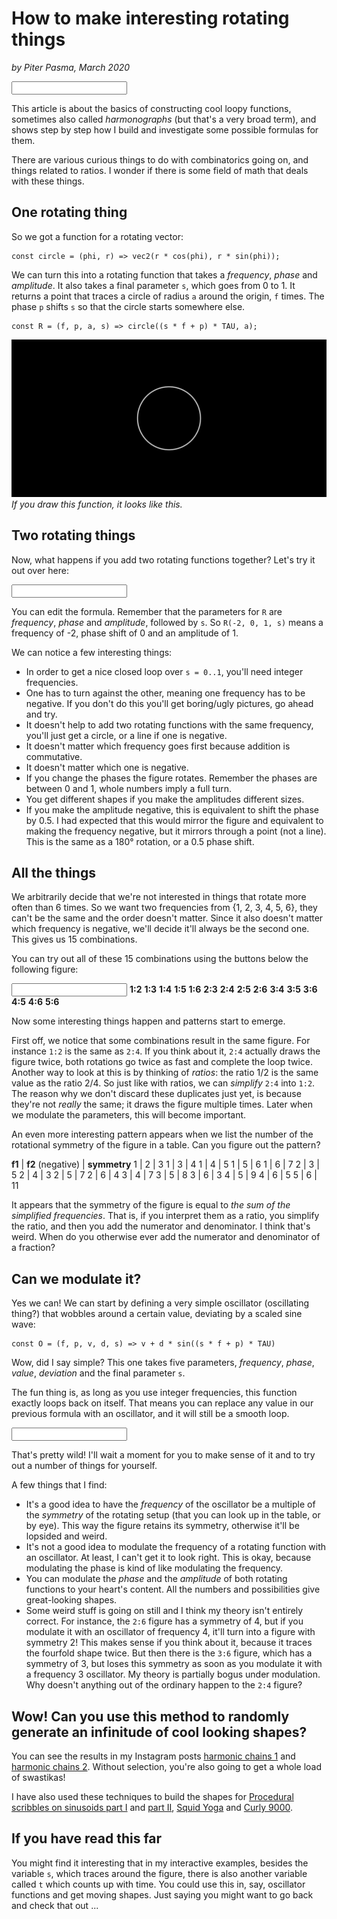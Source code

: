 # How to make interesting rotating things
*by Piter Pasma, March 2020*

<script src="util.js"></script>
<script src="vec2.js"></script>
<script src="graph.js"></script>

<div id="ex0" class="live"> <canvas></canvas> <input type="text" /> </div>
<script>
    let g0 = new Graph2Dst("ex0", "vec_add(R(1, 0, 1, s), R(-2, 0, 1, s))");
    g0.draw();
</script>

This article is about the basics of constructing cool loopy functions, sometimes also called *harmonographs* (but that's a very broad term), and shows step by step how I build and investigate some possible formulas for them.

There are various curious things to do with combinatorics going on, and things related to ratios. I wonder if there is some field of math that deals with these things.

## One rotating thing

So we got a function for a rotating vector:

    const circle = (phi, r) => vec2(r * cos(phi), r * sin(phi));

We can turn this into a rotating function that takes a *frequency*, *phase* and *amplitude*. It also takes a final parameter `s`,  which goes from 0 to 1. It returns a point that traces a circle of radius `a` around the origin, `f` times. The phase `p` shifts `s` so that the circle starts somewhere else.

    const R = (f, p, a, s) => circle((s * f + p) * TAU, a);

![A circle](rotating-circle.png)
*If you draw this function, it looks like this.*

## Two rotating things

Now, what happens if you add two rotating functions together? Let's try it out over here:

<div id="ex1" class="live"> <canvas></canvas> <input type="text" /> </div>
<script>
    const circle = (phi, r) => vec2(r * cos(phi), r * sin(phi));
    const R = (f, p, a, s) => circle((s * f + p) * TAU, a);
    const vec_add = (a, b) => a.xy.add(b);
    let g1 = new Graph2Dst("ex1", "vec_add(R(1, 0, 1, s), R(-2, 0, 1, s))");
    g1.draw();
</script>

You can edit the formula. Remember that the parameters for `R` are *frequency*, *phase* and *amplitude*, followed by `s`. So `R(-2, 0, 1, s)` means a frequency of -2, phase shift of 0 and an amplitude of 1.

We can notice a few interesting things:

* In order to get a nice closed loop over `s = 0..1`, you'll need integer frequencies.
* One has to turn against the other, meaning one frequency has to be negative. If you don't do this you'll get boring/ugly pictures, go ahead and try.
* It doesn't help to add two rotating functions with the same frequency, you'll just get a circle, or a line if one is negative.
* It doesn't matter which frequency goes first because addition is commutative.
* It doesn't matter which one is negative.
* If you change the phases the figure rotates. Remember the phases are between 0 and 1, whole numbers imply a full turn.
* You get different shapes if you make the amplitudes different sizes.
* If you make the amplitude negative, this is equivalent to shift the phase by 0.5. I had expected that this would mirror the figure and equivalent to making the frequency negative, but it mirrors through a point (not a line). This is the same as a 180° rotation, or a 0.5 phase shift.

## All the things

We arbitrarily decide that we're not interested in things that rotate more often than 6 times. So we want two frequencies from {1, 2, 3, 4, 5, 6}, they can't be the same and the order doesn't matter. Since it also doesn't matter which frequency is negative, we'll decide it'll always be the second one. This gives us 15 combinations. 

You can try out all of these 15 combinations using the buttons below the following figure:

<div id="ex2" class="live"> <canvas></canvas> <input type="text" /> 
<b class="selected">1:2</b> <b>1:3</b> <b>1:4</b> <b>1:5</b> <b>1:6</b> <b>2:3</b> <b>2:4</b> <b>2:5</b> <b>2:6</b> <b>3:4</b> <b>3:5</b> <b>3:6</b> <b>4:5</b> <b>4:6</b> <b>5:6</b> 
</div>

<script>
    let g2 = new Graph2Dst("ex2", "vec_add(R(1, 0, 1, s), R(-2, 0, 1, s))");
    let ex2_select = 0;
    let ex2_opt = document.querySelectorAll('#ex2 b');
    ex2_opt.forEach((elt, idx) => {
        elt.addEventListener('click', ev => {
            ex2_opt[ex2_select].className = '';
            ex2_select = idx;
            let el = ex2_opt[idx];
            el.className = 'selected';
            let [f1, f2] = el.innerText.split(':');
            g2.change_fn(`vec_add(R(${f1}, 0, 1, s), R(-${f2}, 0, 1, s))`);
        });
    });
    g2.draw();
</script>

Now some interesting things happen and patterns start to emerge. 

First off, we notice that some combinations result in the same figure. For instance `1:2` is the same as `2:4`. If you think about it, `2:4` actually draws the figure twice, both rotations go twice as fast and complete the loop twice. Another way to look at this is by thinking of *ratios*: the ratio 1/2 is the same value as the ratio 2/4. So just like with ratios, we can *simplify* `2:4` into `1:2`. The reason why we don't discard these duplicates just yet, is because they're not *really* the same; it draws the figure multiple times. Later when we modulate the parameters, this will become important.

An even more interesting pattern appears when we list the number of the rotational symmetry of the figure in a table. Can you figure out the pattern?

__f1__  |  __f2__ (negative) |  __symmetry__
 1      | 2                  | 3
 1      | 3                  | 4
 1      | 4                  | 5
 1      | 5                  | 6
 1      | 6                  | 7
 2      | 3                  | 5
 2      | 4                  | 3
 2      | 5                  | 7
 2      | 6                  | 4
 3      | 4                  | 7
 3      | 5                  | 8
 3      | 6                  | 3
 4      | 5                  | 9
 4      | 6                  | 5
 5      | 6                  | 11

It appears that the symmetry of the figure is equal to *the sum of the _simplified_ frequencies*. That is, if you interpret them as a ratio, you simplify the ratio, and then you add the numerator and denominator. I think that's weird. When do you otherwise ever add the numerator and denominator of a fraction?

## Can we modulate it?

Yes we can! We can start by defining a very simple oscillator (oscillating thing?) that wobbles around a certain value, deviating by a scaled sine wave:

    const O = (f, p, v, d, s) => v + d * sin((s * f + p) * TAU)

Wow, did I say simple? This one takes five parameters, *frequency*, *phase*, *value*, *deviation* and the final parameter `s`.

The fun thing is, as long as you use integer frequencies, this function exactly loops back on itself. That means you can replace any value in our previous formula with an oscillator, and it will still be a smooth loop.

<div id="ex3" class="live"> <canvas></canvas> <input type="text" /> </div>
<script>
    const O = (f, p, v, d, s) => v + d * sin((s * f + p) * TAU);
    let g3 = new Graph2Dst("ex3", "vec_add(R(3, 0, 1, s), R(-2, O(5, 0, 0.3, 0.15, s), 1, s))");
    g3.draw();
</script>

That's pretty wild! I'll wait a moment for you to make sense of it and to try out a number of things for yourself.

A few things that I find:

* It's a good idea to have the *frequency* of the oscillator be a multiple of the *symmetry* of the rotating setup (that you can look up in the table, or by eye). This way the figure retains its symmetry, otherwise it'll be lopsided and weird.
* It's not a good idea to modulate the frequency of a rotating function with an oscillator. At least, I can't get it to look right. This is okay, because modulating the phase is kind of like modulating the frequency.
* You can modulate the *phase* and the *amplitude* of both rotating functions to your heart's content. All the numbers and possibilities give great-looking shapes.
* Some weird stuff is going on still and I think my theory isn't entirely correct. For instance, the `2:6` figure has a symmetry of 4, but if you modulate it with an oscillator of frequency 4, it'll turn into a figure with symmetry 2! This makes sense if you think about it, because it traces the fourfold shape twice. But then there is the `3:6` figure, which has a symmetry of 3, but loses this symmetry as soon as you modulate it with a frequency 3 oscillator. My theory is partially bogus under modulation. Why doesn't anything out of the ordinary happen to the `2:4` figure?

## Wow! Can you use this method to randomly generate an infinitude of cool looking shapes?

You can see the results in my Instagram posts [harmonic chains 1](https://www.instagram.com/p/B3SJjjvIDHs/) and [harmonic chains 2](https://www.instagram.com/p/B3aaiErJ41k/). Without selection, you're also going to get a whole load of swastikas!

I have also used these techniques to build the shapes for [Procedural scribbles on sinusoids part I](https://www.instagram.com/p/B2kASTroQxU/) and [part II](https://www.instagram.com/p/B3ADG-FIsyv/), [Squid Yoga](https://www.instagram.com/p/B14gJRTIw6-/) and [Curly 9000](https://www.instagram.com/p/B2ByL8koZi1/).

## If you have read this far

You might find it interesting that in my interactive examples, besides the variable `s`, which traces around the figure, there is also another variable called `t` which counts up with time. You could use this in, say, oscillator functions and get moving shapes. Just saying you might want to go back and check that out ...
